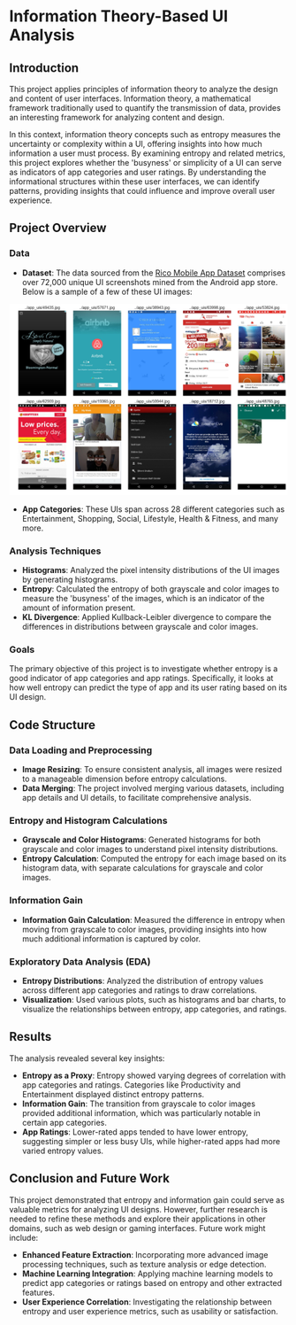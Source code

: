 # Information Theory-Based UI Analysis
## Introduction

This project applies principles of information theory to analyze the design and content of user interfaces. Information theory, a mathematical framework traditionally used to quantify the transmission of data, provides an interesting framework for analyzing content and design. 

In this context, information theory concepts such as entropy measures the uncertainty or complexity within a UI, offering insights into how much information a user must process. By examining entropy and related metrics, this project explores whether the 'busyness' or simplicity of a UI can serve as indicators of app categories and user ratings. By understanding the informational structures within these user interfaces, we can identify patterns, providing insights that could influence and improve overall user experience.


## Project Overview

### Data 

* **Dataset**: The data sourced from the [Rico Mobile App Dataset](http://interactionmining.org/rico) comprises over 72,000 unique UI screenshots mined from the Android app store.
Below is a sample of a few of these UI images:

![sample UIs](readme_imgs/sample_uis.png)

* **App Categories**: These UIs span across 28 different categories such as Entertainment, Shopping, Social, Lifestyle, Health & Fitness, and many more.


### Analysis Techniques

* **Histograms**: Analyzed the pixel intensity distributions of the UI images by generating histograms.
* **Entropy**: Calculated the entropy of both grayscale and color images to measure the 'busyness' of the images, which is an indicator of the amount of information present.
* **KL Divergence**: Applied Kullback-Leibler divergence to compare the differences in distributions between grayscale and color images.

### Goals

The primary objective of this project is to investigate whether entropy is a good indicator of app categories and app ratings. Specifically, it looks at how well entropy can predict the type of app and its user rating based on its UI design.

## Code Structure

### Data Loading and Preprocessing

* **Image Resizing**: To ensure consistent analysis, all images were resized to a manageable dimension before entropy calculations.
* **Data Merging**: The project involved merging various datasets, including app details and UI details, to facilitate comprehensive analysis.

### Entropy and Histogram Calculations

* **Grayscale and Color Histograms**: Generated histograms for both grayscale and color images to understand pixel intensity distributions.
* **Entropy Calculation**: Computed the entropy for each image based on its histogram data, with separate calculations for grayscale and color images.

### Information Gain

* **Information Gain Calculation**: Measured the difference in entropy when moving from grayscale to color images, providing insights into how much additional information is captured by color.

### Exploratory Data Analysis (EDA)

* **Entropy Distributions**: Analyzed the distribution of entropy values across different app categories and ratings to draw correlations.
* **Visualization**: Used various plots, such as histograms and bar charts, to visualize the relationships between entropy, app categories, and ratings.

## Results

The analysis revealed several key insights:

* **Entropy as a Proxy**: Entropy showed varying degrees of correlation with app categories and ratings. Categories like Productivity and Entertainment displayed distinct entropy patterns.
* **Information Gain**: The transition from grayscale to color images provided additional information, which was particularly notable in certain app categories.
* **App Ratings**: Lower-rated apps tended to have lower entropy, suggesting simpler or less busy UIs, while higher-rated apps had more varied entropy values.

## Conclusion and Future Work

This project demonstrated that entropy and information gain could serve as valuable metrics for analyzing UI designs. However, further research is needed to refine these methods and explore their applications in other domains, such as web design or gaming interfaces. Future work might include:

* **Enhanced Feature Extraction**: Incorporating more advanced image processing techniques, such as texture analysis or edge detection.
* **Machine Learning Integration**: Applying machine learning models to predict app categories or ratings based on entropy and other extracted features.
* **User Experience Correlation**: Investigating the relationship between entropy and user experience metrics, such as usability or satisfaction.

